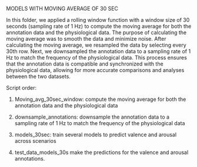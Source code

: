 MODELS WITH MOVING AVERAGE OF 30 SEC

In this folder, we applied a rolling window function with a window size of 30 seconds (sampling rate of 1 Hz) to compute the moving average for both the annotation data and the physiological data. The purpose of calculating the moving average was to smooth the data and minimize noise. After calculating the moving average, we resampled the data by selecting every 30th row. Next, we downsampled the annotation data to a sampling rate of 1 Hz to match the frequency of the physiological data. This process ensures that the annotation data is compatible and synchronized with the physiological data, allowing for more accurate comparisons and analyses between the two datasets.


Script order:

1) Moving_avg_30sec_window: 
compute the moving average for both the annotation data and the physiological data

2) downsample_annotations:
downsample the annotation data to a sampling rate of 1 Hz to match the frequency of the physiological data

3) models_30sec:
train several models to predict valence and arousal across scenarios

4) test_data_models_30s
make the predictions for the valence and arousal annotations.
